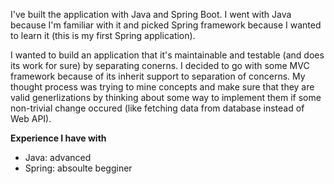 I've built the application with Java and Spring Boot. I went with Java because I'm familiar with it and picked Spring framework because I wanted to learn it (this is my first Spring application).

I wanted to build an application that it's maintainable and testable (and does its work for sure) by separating conerns. I decided to go with some MVC framework because of its inherit support to separation of concerns. My thought process was trying to mine concepts and make sure that they are valid generlizations by thinking about some way to implement them if some non-trivial change occured (like fetching data from database instead of Web API).

**Experience I have with**
* Java: advanced
* Spring: absoulte begginer
